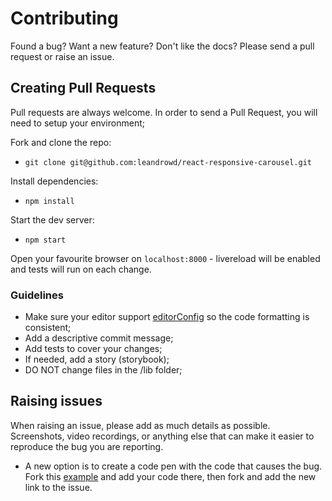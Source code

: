 # Contributing

Found a bug? Want a new feature? Don't like the docs? Please send a pull request or raise an issue. 


## Creating Pull Requests

Pull requests are always welcome. In order to send a Pull Request, you will need to setup your environment;

Fork and clone the repo:
- `git clone git@github.com:leandrowd/react-responsive-carousel.git`

Install dependencies:
- `npm install`

Start the dev server:
- `npm start`

Open your favourite browser on `localhost:8000` - livereload will be enabled and tests will run on each change.

### Guidelines
- Make sure your editor support [editorConfig](http://editorconfig.org/) so the code formatting is consistent;
- Add a descriptive commit message;
- Add tests to cover your changes;
- If needed, add a story (storybook);
- DO NOT change files in the /lib folder;


## Raising issues
When raising an issue, please add as much details as possible. Screenshots, video recordings, or anything else that can make it easier to reproduce the bug you are reporting.

* A new option is to create a code pen with the code that causes the bug. Fork this [example](https://www.webpackbin.com/bins/-Kxr6IEf5zXSQvGCgKBR) and add your code there, then fork and add the new link to the issue.

